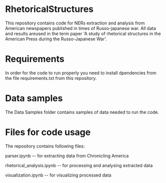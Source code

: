 # RhetoricalStructures
This repository contains code for NERs extraction and analysis from American newspapers published in times of Russo-japanese war. All data and results areused in the term paper 'A study of rhetorical structures in the American Press during the Russo-Japanese War'.

# Requirements
In order for the code to run properly you need to install dpendencies from the file requirements.txt from this repository.

# Data samples
The Data Samples folder contains samples of data needed to run the code.


# Files for code usage
The repository contains following files:

parser.ipynb -- for extracting data from Chronicling America

rhetorical_analysis.ipynb -- for processing and analysing extracted data

visualization.ipynb -- for visualizing processed data
